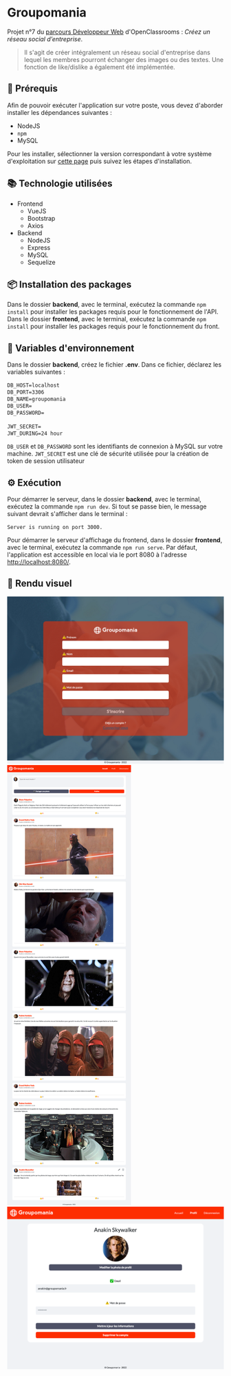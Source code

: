 # Groupomania

Projet n°7 du [parcours Développeur Web](https://openclassrooms.com/fr/paths/556-developpeur-web#path-tabs) d'OpenClassrooms : _Créez un réseau social d’entreprise_.

> Il s'agit de créer intégralement un réseau social d'entreprise dans lequel les membres pourront échanger des images ou des textes. Une fonction de like/dislike a également été implémentée.

## 🔧 Prérequis

Afin de pouvoir exécuter l'application sur votre poste, vous devez d'aborder installer les dépendances suivantes :

- NodeJS
- `npm`
- MySQL

Pour les installer, sélectionner la version correspondant à votre système d'exploitation sur [cette page](https://nodejs.org/fr/download/) puis suivez les étapes d'installation.

## 📚 Technologie utilisées

- Frontend
  - VueJS
  - Bootstrap
  - Axios
- Backend
  - NodeJS
  - Express
  - MySQL
  - Sequelize

## 📦 Installation des packages

Dans le dossier **backend**, avec le terminal, exécutez la commande `npm install` pour installer les packages requis pour le fonctionnement de l'API.
Dans le dossier **frontend**, avec le terminal, exécutez la commande `npm install` pour installer les packages requis pour le fonctionnement du front.

## 🔐 Variables d'environnement

Dans le dossier **backend**, créez le fichier **.env**.
Dans ce fichier, déclarez les variables suivantes :

```
DB_HOST=localhost
DB_PORT=3306
DB_NAME=groupomania
DB_USER=
DB_PASSWORD=

JWT_SECRET=
JWT_DURING=24 hour
```

`DB_USER` et `DB_PASSWORD` sont les identifiants de connexion à MySQL sur votre machine.
`JWT_SECRET` est une clé de sécurité utilisée pour la création de token de session utilisateur

## ⚙️ Exécution

Pour démarrer le serveur, dans le dossier **backend**, avec le terminal, exécutez la commande `npm run dev`.
Si tout se passe bien, le message suivant devrait s'afficher dans le terminal :

```
Server is running on port 3000.
```

Pour démarrer le serveur d'affichage du frontend, dans le dossier **frontend**, avec le terminal, exécutez la commande `npm run serve`.
Par défaut, l'application est accessible en local via le port 8080 à l'adresse [http://localhost:8080/](http://localhost:8080/).

## 📎 Rendu visuel

![La page d'inscription](./signup.png)
![Le feed](./feed.png)
![La page de modification du profil](./profil.png)
